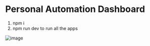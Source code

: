 # Personal Automation Dashboard

1) npm i
2) npm run dev to run all the apps

![image](https://github.com/user-attachments/assets/67a9be68-0cb9-4ae4-8855-12b0d2862711)


